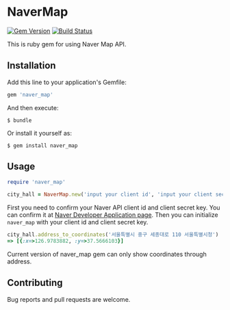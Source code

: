 # NaverMap

[![Gem Version](https://badge.fury.io/rb/naver_map.svg)](https://badge.fury.io/rb/naver_map)
[![Build Status](https://travis-ci.org/say8425/naver_map_ruby.svg?branch=master)](https://travis-ci.org/say8425/naver_map_ruby)

This is ruby gem for using Naver Map API.

## Installation

Add this line to your application's Gemfile:

```ruby
gem 'naver_map'
```

And then execute:

    $ bundle

Or install it yourself as:

    $ gem install naver_map

## Usage

```ruby
require 'naver_map'

city_hall = NaverMap.new('input your client id', 'input your client secret')
```

First you need to confirm your Naver API client id and client secret key. You can confirm it at [Naver Developer Application page](https://developers.naver.com/appinfo).
Then you can initialize `naver_map` with your client id and client secret key.
 
```ruby
city_hall.address_to_coordinates('서울특별시 중구 세종대로 110 서울특별시청')
=> [{:x=>126.9783882, :y=>37.5666103}] 
```

Current version of naver_map gem can only show coordinates through address.

## Contributing

Bug reports and pull requests are welcome.
